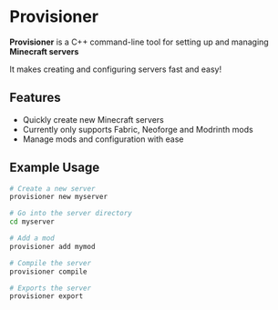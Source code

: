 # Provisioner

**Provisioner** is a C++ command-line tool for setting up and managing **Minecraft servers**

It makes creating and configuring servers fast and easy!

## Features

- Quickly create new Minecraft servers
- Currently only supports Fabric, Neoforge and Modrinth mods
- Manage mods and configuration with ease

## Example Usage

```bash
# Create a new server
provisioner new myserver

# Go into the server directory
cd myserver

# Add a mod
provisioner add mymod

# Compile the server
provisioner compile

# Exports the server
provisioner export
```
